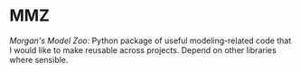 # MMZ
_Morgan's Model Zoo_: Python package of useful modeling-related code that I would like to make reusable across projects. 
Depend on other libraries where sensible.
